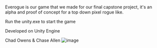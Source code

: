 Everogue is our game that we made for our final capstone project, it's an alpha and proof of concept for a top down pixel rogue like.

Run the unity.exe to start the game

Developed on Unity Engine

Chad Owens & Chase Allen
![image](https://github.com/user-attachments/assets/7eff82f0-46a2-4481-a4e3-6f941f55f7ee)
